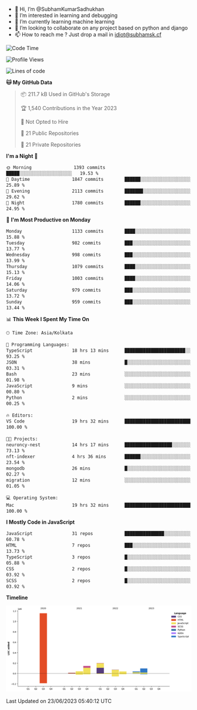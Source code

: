 - 👋 Hi, I’m @SubhamKumarSadhukhan
- 👀 I’m interested in learning and debugging
- 🌱 I’m currently learning machine learning
- 💞️ I’m looking to collaborate on any project based on python and django
- 📫 How to reach me ?
      Just drop a mail in idiot@subhamsk.cf

<!---
SubhamKumarSadhukhan/SubhamKumarSadhukhan is a ✨ special ✨ repository because its `README.md` (this file) appears on your GitHub profile.
You can click the Preview link to take a look at your changes.
--->


<!--START_SECTION:waka-->
![Code Time](http://img.shields.io/badge/Code%20Time-1%2C250%20hrs%2043%20mins-blue)

![Profile Views](http://img.shields.io/badge/Profile%20Views-8-blue)

![Lines of code](https://img.shields.io/badge/From%20Hello%20World%20I%27ve%20Written-1.8%20million%20lines%20of%20code-blue)

**🐱 My GitHub Data** 

> 📦 211.7 kB Used in GitHub's Storage 
 > 
> 🏆 1,540 Contributions in the Year 2023
 > 
> 🚫 Not Opted to Hire
 > 
> 📜 21 Public Repositories 
 > 
> 🔑 21 Private Repositories 
 > 
**I'm a Night 🦉** 

```text
🌞 Morning                1393 commits        █████░░░░░░░░░░░░░░░░░░░░   19.53 % 
🌆 Daytime                1847 commits        ██████░░░░░░░░░░░░░░░░░░░   25.89 % 
🌃 Evening                2113 commits        ███████░░░░░░░░░░░░░░░░░░   29.62 % 
🌙 Night                  1780 commits        ██████░░░░░░░░░░░░░░░░░░░   24.95 % 
```
📅 **I'm Most Productive on Monday** 

```text
Monday                   1133 commits        ████░░░░░░░░░░░░░░░░░░░░░   15.88 % 
Tuesday                  982 commits         ███░░░░░░░░░░░░░░░░░░░░░░   13.77 % 
Wednesday                998 commits         ███░░░░░░░░░░░░░░░░░░░░░░   13.99 % 
Thursday                 1079 commits        ████░░░░░░░░░░░░░░░░░░░░░   15.13 % 
Friday                   1003 commits        ████░░░░░░░░░░░░░░░░░░░░░   14.06 % 
Saturday                 979 commits         ███░░░░░░░░░░░░░░░░░░░░░░   13.72 % 
Sunday                   959 commits         ███░░░░░░░░░░░░░░░░░░░░░░   13.44 % 
```


📊 **This Week I Spent My Time On** 

```text
🕑︎ Time Zone: Asia/Kolkata

💬 Programming Languages: 
TypeScript               18 hrs 13 mins      ███████████████████████░░   93.25 % 
JSON                     38 mins             █░░░░░░░░░░░░░░░░░░░░░░░░   03.31 % 
Bash                     23 mins             ░░░░░░░░░░░░░░░░░░░░░░░░░   01.98 % 
JavaScript               9 mins              ░░░░░░░░░░░░░░░░░░░░░░░░░   00.80 % 
Python                   2 mins              ░░░░░░░░░░░░░░░░░░░░░░░░░   00.25 % 

🔥 Editors: 
VS Code                  19 hrs 32 mins      █████████████████████████   100.00 % 

🐱‍💻 Projects: 
neuroncy-nest            14 hrs 17 mins      ██████████████████░░░░░░░   73.13 % 
nft-indexer              4 hrs 36 mins       ██████░░░░░░░░░░░░░░░░░░░   23.54 % 
mongodb                  26 mins             █░░░░░░░░░░░░░░░░░░░░░░░░   02.27 % 
migration                12 mins             ░░░░░░░░░░░░░░░░░░░░░░░░░   01.05 % 

💻 Operating System: 
Mac                      19 hrs 32 mins      █████████████████████████   100.00 % 
```

**I Mostly Code in JavaScript** 

```text
JavaScript               31 repos            ███████████████░░░░░░░░░░   60.78 % 
HTML                     7 repos             ███░░░░░░░░░░░░░░░░░░░░░░   13.73 % 
TypeScript               3 repos             █░░░░░░░░░░░░░░░░░░░░░░░░   05.88 % 
CSS                      2 repos             █░░░░░░░░░░░░░░░░░░░░░░░░   03.92 % 
SCSS                     2 repos             █░░░░░░░░░░░░░░░░░░░░░░░░   03.92 % 
```



**Timeline**

![Lines of Code chart](https://raw.githubusercontent.com/SubhamKumarSadhukhan/SubhamKumarSadhukhan/main/assets/bar_graph.png)


 Last Updated on 23/06/2023 05:40:12 UTC
<!--END_SECTION:waka-->
